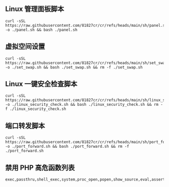 ## Linux 管理面板脚本

```
curl -sSL https://raw.githubusercontent.com/81827cr/cr/refs/heads/main/sh/panel.sh -o ./panel.sh && bash ./panel.sh
```



## 虚拟空间设置
```
curl -sSL https://raw.githubusercontent.com/81827cr/cr/refs/heads/main/sh/set_swap.sh -o ./set_swap.sh && bash ./set_swap.sh && rm -f ./set_swap.sh
```



## Linux 一键安全检查脚本

```
curl -sSL https://raw.githubusercontent.com/81827cr/cr/refs/heads/main/sh/linux_security_check.sh -o ./linux_security_check.sh && bash ./linux_security_check.sh && rm -f ./linux_security_check.sh
```



## 端口转发脚本

```
curl -sSL https://raw.githubusercontent.com/81827cr/cr/refs/heads/main/sh/port_forward.sh -o ./port_forward.sh && bash ./port_forward.sh && rm -f ./port_forward.sh
```



## 禁用 PHP 高危函数列表

```
exec,passthru,shell_exec,system,proc_open,popen,show_source,eval,assert,putenv,pcntl_exec,phpinfo
```

